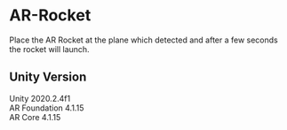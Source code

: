# AR-Rocket
Place the AR Rocket at the plane which detected and after a few seconds the rocket will launch. 

## Unity Version
 Unity 2020.2.4f1 <br>
 AR Foundation 4.1.15 <br>
 AR Core 4.1.15
